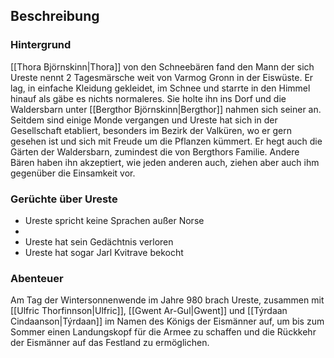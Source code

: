 ## Beschreibung


### Hintergrund
[[Thora Björnskinn|Thora]] von den Schneebären fand den Mann der sich Ureste nennt 2 Tagesmärsche weit von Varmog Gronn in der Eiswüste. Er lag, in einfache Kleidung gekleidet, im Schnee und starrte in den Himmel hinauf als gäbe es nichts normaleres. Sie holte ihn ins Dorf und die Waldersbarn unter [[Bergthor Björnskinn|Bergthor]] nahmen sich seiner an. Seitdem sind einige Monde vergangen und Ureste hat sich in der Gesellschaft etabliert, besonders im Bezirk der Valküren, wo er gern gesehen ist und sich mit Freude um die Pflanzen kümmert. Er hegt auch die Gärten der Waldersbarn, zumindest die von Bergthors Familie. Andere Bären haben ihn akzeptiert, wie jeden anderen auch, ziehen aber auch ihm gegenüber die Einsamkeit vor.

### Gerüchte über Ureste
- Ureste spricht keine Sprachen außer Norse
- 
- Ureste hat sein Gedächtnis verloren
- Ureste hat sogar Jarl Kvitrave bekocht

### Abenteuer
Am Tag der Wintersonnenwende im Jahre 980 brach Ureste, zusammen mit [[Ulfric Thorfinnson|Ulfric]], [[Gwent Ar-Gul|Gwent]] und [[Týrdaan Cindaanson|Týrdaan]] im Namen des Königs der Eismänner auf, um bis zum Sommer einen Landungskopf für die Armee zu schaffen und die Rückkehr der Eismänner auf das Festland zu ermöglichen.